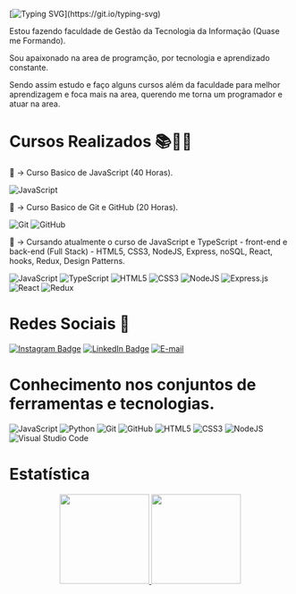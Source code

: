 
[![Typing SVG](https://readme-typing-svg.herokuapp.com/?color=rgb(139,0,0)&size=32&center=true&vCenter=true&width=1000&lines=OLÁ,+BEM+VINDOS+AO+MEU+PERFIL!;+ME+CHAMO+YAN+WALLAS+E+MORO+EM+GOIÂNIA-GO;TENHO+25+ANOS+E+ESTOU+EM+BUSCA+DE+OPORTUNIDADES!)](https://git.io/typing-svg)

Estou fazendo faculdade de Gestão da Tecnologia da Informação (Quase me Formando).

Sou apaixonado na area de programção, por tecnologia e aprendizado constante. 

Sendo assim estudo e faço alguns cursos além da faculdade para melhor aprendizagem e foca mais na area, querendo me torna um programador e atuar na area.



# Cursos Realizados <font style="vertical-align: inherit;"><font style="vertical-align: inherit;">📚</font></font><font style="vertical-align: inherit;"><font style="vertical-align: inherit;">📖</font></font><font style="vertical-align: inherit;"><font style="vertical-align: inherit;">📝</font></font>

<font style="vertical-align: inherit;"><font style="vertical-align: inherit;">📍</font></font> -> Curso Basico de JavaScript (40 Horas).

![JavaScript](https://img.shields.io/badge/javascript-%23323330.svg?style=for-the-badge&logo=javascript&logoColor=%23F7DF1E)


<font style="vertical-align: inherit;"><font style="vertical-align: inherit;">📍</font></font> -> Curso Basico de Git e GitHub (20 Horas).

![Git](https://img.shields.io/badge/git-%23F05033.svg?style=for-the-badge&logo=git&logoColor=white)
![GitHub](https://img.shields.io/badge/github-%23121011.svg?style=for-the-badge&logo=github&logoColor=white)

<font style="vertical-align: inherit;"><font style="vertical-align: inherit;">📍</font></font> -> Cursando atualmente o curso de JavaScript e TypeScript - front-end e back-end (Full Stack) - HTML5, CSS3, NodeJS, Express, noSQL, React, hooks, Redux, Design Patterns.

![JavaScript](https://img.shields.io/badge/javascript-%23323330.svg?style=for-the-badge&logo=javascript&logoColor=%23F7DF1E)
![TypeScript](https://img.shields.io/badge/typescript-%23007ACC.svg?style=for-the-badge&logo=typescript&logoColor=white)
![HTML5](https://img.shields.io/badge/html5-%23E34F26.svg?style=for-the-badge&logo=html5&logoColor=white)
![CSS3](https://img.shields.io/badge/css3-%231572B6.svg?style=for-the-badge&logo=css3&logoColor=white)
![NodeJS](https://img.shields.io/badge/node.js-6DA55F?style=for-the-badge&logo=node.js&logoColor=white)
![Express.js](https://img.shields.io/badge/express.js-%23404d59.svg?style=for-the-badge&logo=express&logoColor=%2361DAFB)
![React](https://img.shields.io/badge/react-%2320232a.svg?style=for-the-badge&logo=react&logoColor=%2361DAFB)
![Redux](https://img.shields.io/badge/redux-%23593d88.svg?style=for-the-badge&logo=redux&logoColor=white)

# Redes Sociais <font style="vertical-align: inherit;"><font style="vertical-align: inherit;">📌</font></font>

[![Instagram Badge](https://img.shields.io/badge/Instagram-E4405F?style=for-the-badge&logo=instagram&logoColor=white)](https://www.instagram.com/yanwallas/)
[![LinkedIn Badge](https://img.shields.io/static/v1?style=for-the-badge&message=LinkedIn&color=0A66C2&logo=LinkedIn&logoColor=FFFFFF&label=)](https://www.linkedin.com/in/yan-wallas-4730a2239/)
[![E-mail](https://img.shields.io/badge/-Email-000?style=for-the-badge&logo=microsoft-outlook&logoColor=007BFF)](mailto:yanwallas98@gmail.com)


# Conhecimento nos conjuntos de ferramentas e tecnologias.

![JavaScript](https://img.shields.io/badge/javascript-%23323330.svg?style=for-the-badge&logo=javascript&logoColor=%23F7DF1E)
![Python](https://img.shields.io/badge/python-3670A0?style=for-the-badge&logo=python&logoColor=ffdd54)
![Git](https://img.shields.io/badge/git-%23F05033.svg?style=for-the-badge&logo=git&logoColor=white)
![GitHub](https://img.shields.io/badge/github-%23121011.svg?style=for-the-badge&logo=github&logoColor=white)
![HTML5](https://img.shields.io/badge/html5-%23E34F26.svg?style=for-the-badge&logo=html5&logoColor=white)
![CSS3](https://img.shields.io/badge/css3-%231572B6.svg?style=for-the-badge&logo=css3&logoColor=white)
![NodeJS](https://img.shields.io/badge/node.js-6DA55F?style=for-the-badge&logo=node.js&logoColor=white)
![Visual Studio Code](https://img.shields.io/badge/Visual%20Studio%20Code-0078d7.svg?style=for-the-badge&logo=visual-studio-code&logoColor=white)


# Estatística
<p align="center">
  <a href="https://github.com/YanWallas">
    <img height="160em" src="https://github-readme-stats-sigma-five.vercel.app/api?username=YanWallas&show_icons=true&include_all_commits=true&count_private=false&title_color=6954e3&icon_color=ccbb00&text_color=c9d1d9&bg_color=0d1117"/>
    <img height="160em" src="https://github-readme-stats-sigma-five.vercel.app/api/top-langs/?username=YanWallas&layout=compact&langs_count=7&title_color=6954e3&icon_color=ccbb00&text_color=c9d1d9&bg_color=0d1117"/>
  </a>
</p>

